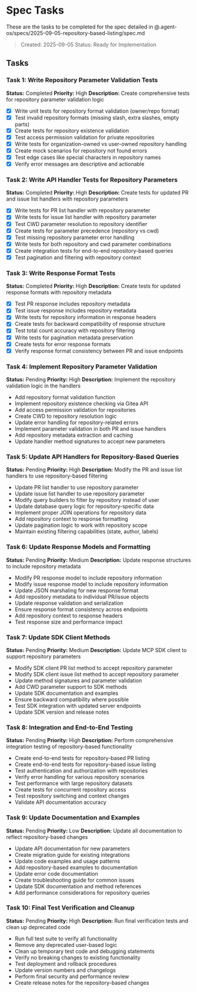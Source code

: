 # Spec Tasks

These are the tasks to be completed for the spec detailed in @.agent-os/specs/2025-09-05-repository-based-listing/spec.md

> Created: 2025-09-05
> Status: Ready for Implementation

## Tasks

### Task 1: Write Repository Parameter Validation Tests
**Status:** Completed
**Priority:** High
**Description:** Create comprehensive tests for repository parameter validation logic

- [x] Write unit tests for repository format validation (owner/repo format)
- [x] Test invalid repository formats (missing slash, extra slashes, empty parts)
- [x] Create tests for repository existence validation
- [x] Test access permission validation for private repositories
- [x] Write tests for organization-owned vs user-owned repository handling
- [x] Create mock scenarios for repository not found errors
- [x] Test edge cases like special characters in repository names
- [x] Verify error messages are descriptive and actionable

### Task 2: Write API Handler Tests for Repository Parameters
**Status:** Completed
**Priority:** High
**Description:** Create tests for updated PR and issue list handlers with repository parameters

- [x] Write tests for PR list handler with repository parameter
- [x] Write tests for issue list handler with repository parameter
- [x] Test CWD parameter resolution to repository identifier
- [x] Create tests for parameter precedence (repository vs cwd)
- [x] Test missing repository parameter error handling
- [x] Write tests for both repository and cwd parameter combinations
- [x] Create integration tests for end-to-end repository-based queries
- [x] Test pagination and filtering with repository context

### Task 3: Write Response Format Tests
**Status:** Completed
**Priority:** High
**Description:** Create tests for updated response formats with repository metadata

- [x] Test PR response includes repository metadata
- [x] Test issue response includes repository metadata
- [x] Write tests for repository information in response headers
- [x] Create tests for backward compatibility of response structure
- [x] Test total count accuracy with repository filtering
- [x] Write tests for pagination metadata preservation
- [x] Create tests for error response formats
- [x] Verify response format consistency between PR and issue endpoints

### Task 4: Implement Repository Parameter Validation
**Status:** Pending
**Priority:** High
**Description:** Implement the repository validation logic in the handlers

- Add repository format validation function
- Implement repository existence checking via Gitea API
- Add access permission validation for repositories
- Create CWD to repository resolution logic
- Update error handling for repository-related errors
- Implement parameter validation in both PR and issue handlers
- Add repository metadata extraction and caching
- Update handler method signatures to accept new parameters

### Task 5: Update API Handlers for Repository-Based Queries
**Status:** Pending
**Priority:** High
**Description:** Modify the PR and issue list handlers to use repository-based filtering

- Update PR list handler to use repository parameter
- Update issue list handler to use repository parameter
- Modify query builders to filter by repository instead of user
- Update database query logic for repository-specific data
- Implement proper JOIN operations for repository data
- Add repository context to response formatting
- Update pagination logic to work with repository scope
- Maintain existing filtering capabilities (state, author, labels)

### Task 6: Update Response Models and Formatting
**Status:** Pending
**Priority:** Medium
**Description:** Update response structures to include repository metadata

- Modify PR response model to include repository information
- Modify issue response model to include repository information
- Update JSON marshaling for new response format
- Add repository metadata to individual PR/issue objects
- Update response validation and serialization
- Ensure response format consistency across endpoints
- Add repository context to response headers
- Test response size and performance impact

### Task 7: Update SDK Client Methods
**Status:** Pending
**Priority:** Medium
**Description:** Update MCP SDK client to support repository parameters

- Modify SDK client PR list method to accept repository parameter
- Modify SDK client issue list method to accept repository parameter
- Update method signatures and parameter validation
- Add CWD parameter support to SDK methods
- Update SDK documentation and examples
- Ensure backward compatibility where possible
- Test SDK integration with updated server endpoints
- Update SDK version and release notes

### Task 8: Integration and End-to-End Testing
**Status:** Pending
**Priority:** High
**Description:** Perform comprehensive integration testing of repository-based functionality

- Create end-to-end tests for repository-based PR listing
- Create end-to-end tests for repository-based issue listing
- Test authentication and authorization with repositories
- Verify error handling for various repository scenarios
- Test performance with large repository datasets
- Create tests for concurrent repository access
- Test repository switching and context changes
- Validate API documentation accuracy

### Task 9: Update Documentation and Examples
**Status:** Pending
**Priority:** Low
**Description:** Update all documentation to reflect repository-based changes

- Update API documentation for new parameters
- Create migration guide for existing integrations
- Update code examples and usage patterns
- Add repository-based examples to documentation
- Update error code documentation
- Create troubleshooting guide for common issues
- Update SDK documentation and method references
- Add performance considerations for repository queries

### Task 10: Final Test Verification and Cleanup
**Status:** Pending
**Priority:** High
**Description:** Run final verification tests and clean up deprecated code

- Run full test suite to verify all functionality
- Remove any deprecated user-based logic
- Clean up temporary test code and debugging statements
- Verify no breaking changes to existing functionality
- Test deployment and rollback procedures
- Update version numbers and changelogs
- Perform final security and performance review
- Create release notes for the repository-based changes